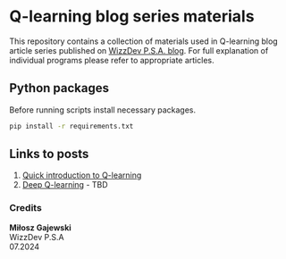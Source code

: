# Q-learning blog series materials
This repository contains a collection of materials used in Q-learning blog article series published on [WizzDev P.S.A. blog](https://wizzdev.com/blog/). For full explanation of individual programs please refer to appropriate articles.

## Python packages
Before running scripts install necessary packages.
```bash
pip install -r requirements.txt
```
## Links to posts
1. [Quick introduction to Q-learning]() 
2. [Deep Q-learning]() - TBD

### Credits

**Miłosz Gajewski**\
WizzDev P.S.A\
07.2024